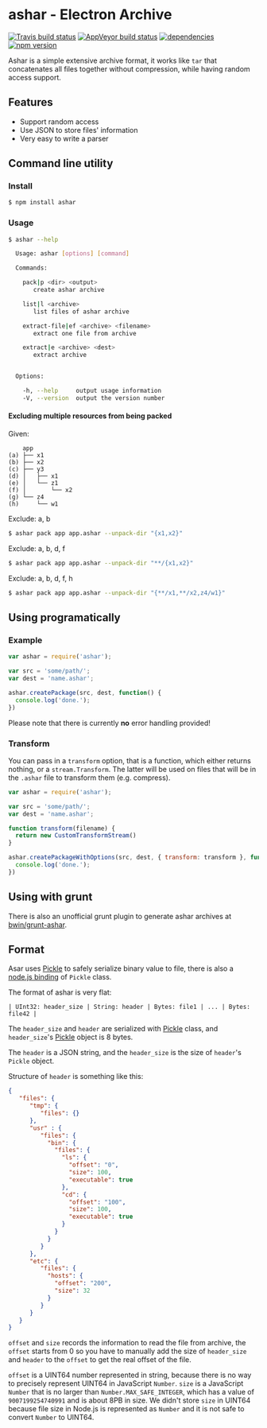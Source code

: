 # ashar - Electron Archive

[![Travis build status](https://travis-ci.org/electron/ashar.svg?branch=master)](https://travis-ci.org/electron/ashar)
[![AppVeyor build status](https://ci.appveyor.com/api/projects/status/mrfwfr0uxlbwkuq3?svg=true)](https://ci.appveyor.com/project/electron-bot/ashar)
[![dependencies](http://img.shields.io/david/electron/ashar.svg?style=flat-square)](https://david-dm.org/electron/ashar)
[![npm version](http://img.shields.io/npm/v/ashar.svg?style=flat-square)](https://npmjs.org/package/ashar)

Ashar is a simple extensive archive format, it works like `tar` that concatenates
all files together without compression, while having random access support.

## Features

* Support random access
* Use JSON to store files' information
* Very easy to write a parser

## Command line utility

### Install

```bash
$ npm install ashar
```

### Usage

```bash
$ ashar --help

  Usage: ashar [options] [command]

  Commands:

    pack|p <dir> <output>
       create ashar archive

    list|l <archive>
       list files of ashar archive

    extract-file|ef <archive> <filename>
       extract one file from archive

    extract|e <archive> <dest>
       extract archive


  Options:

    -h, --help     output usage information
    -V, --version  output the version number

```

#### Excluding multiple resources from being packed

Given:
```
    app
(a) ├── x1
(b) ├── x2
(c) ├── y3
(d) │   ├── x1
(e) │   └── z1
(f) │       └── x2
(g) └── z4
(h)     └── w1
```

Exclude: a, b
```bash
$ ashar pack app app.ashar --unpack-dir "{x1,x2}"
```

Exclude: a, b, d, f
```bash
$ ashar pack app app.ashar --unpack-dir "**/{x1,x2}"
```

Exclude: a, b, d, f, h
```bash
$ ashar pack app app.ashar --unpack-dir "{**/x1,**/x2,z4/w1}"
```

## Using programatically

### Example

```js
var ashar = require('ashar');

var src = 'some/path/';
var dest = 'name.ashar';

ashar.createPackage(src, dest, function() {
  console.log('done.');
})
```

Please note that there is currently **no** error handling provided!

### Transform
You can pass in a `transform` option, that is a function, which either returns
nothing, or a `stream.Transform`. The latter will be used on files that will be
in the `.ashar` file to transform them (e.g. compress).

```js
var ashar = require('ashar');

var src = 'some/path/';
var dest = 'name.ashar';

function transform(filename) {
  return new CustomTransformStream()
}

ashar.createPackageWithOptions(src, dest, { transform: transform }, function() {
  console.log('done.');
})
```

## Using with grunt

There is also an unofficial grunt plugin to generate ashar archives at [bwin/grunt-ashar][grunt-ashar].

## Format

Asar uses [Pickle][pickle] to safely serialize binary value to file, there is
also a [node.js binding][node-pickle] of `Pickle` class.

The format of ashar is very flat:

```
| UInt32: header_size | String: header | Bytes: file1 | ... | Bytes: file42 |
```

The `header_size` and `header` are serialized with [Pickle][pickle] class, and
`header_size`'s [Pickle][pickle] object is 8 bytes.

The `header` is a JSON string, and the `header_size` is the size of `header`'s
`Pickle` object.

Structure of `header` is something like this:

```json
{
   "files": {
      "tmp": {
         "files": {}
      },
      "usr" : {
         "files": {
           "bin": {
             "files": {
               "ls": {
                 "offset": "0",
                 "size": 100,
                 "executable": true
               },
               "cd": {
                 "offset": "100",
                 "size": 100,
                 "executable": true
               }
             }
           }
         }
      },
      "etc": {
         "files": {
           "hosts": {
             "offset": "200",
             "size": 32
           }
         }
      }
   }
}
```

`offset` and `size` records the information to read the file from archive, the
`offset` starts from 0 so you have to manually add the size of `header_size` and
`header` to the `offset` to get the real offset of the file.

`offset` is a UINT64 number represented in string, because there is no way to
precisely represent UINT64 in JavaScript `Number`. `size` is a JavaScript
`Number` that is no larger than `Number.MAX_SAFE_INTEGER`, which has a value of
`9007199254740991` and is about 8PB in size. We didn't store `size` in UINT64
because file size in Node.js is represented as `Number` and it is not safe to
convert `Number` to UINT64.

[pickle]: https://chromium.googlesource.com/chromium/src/+/master/base/pickle.h
[node-pickle]: https://www.npmjs.org/package/chromium-pickle
[grunt-ashar]: https://github.com/bwin/grunt-ashar
